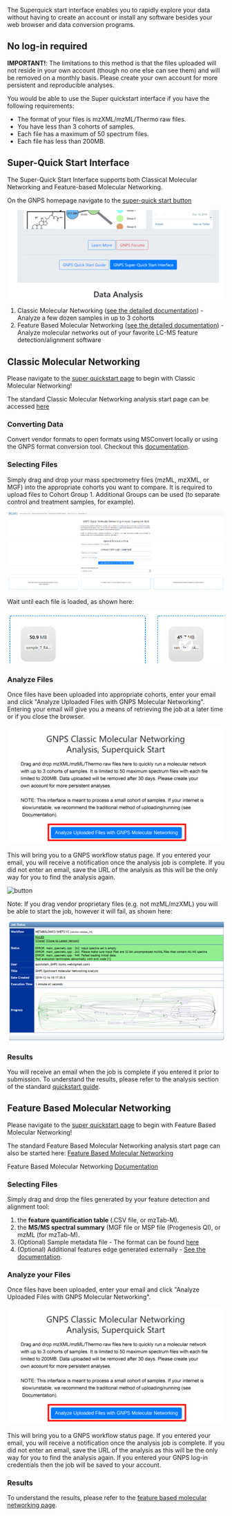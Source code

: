 
The Superquick start interface enables you to rapidly explore your data without having to create an account or install any software besides your web browser and data conversion programs.

## No log-in required

**IMPORTANT!**: The limitations to this method is that the files uploaded will not reside in your own account (though no one else can see them) and will be removed on a monthly basis. Please create your own account for more persistent and reproducible analyses.

You would be able to use the Super quickstart interface if you have the following requirements:

- The format of your files is mzXML/mzML/Thermo raw files.
- You have less than 3 cohorts of samples.
- Each file has a maximum of 50 spectrum files.
- Each file has less than 200MB. 

## Super-Quick Start Interface
The Super-Quick Start Interface supports both Classical Molecular Networking and Feature-based Molecular Networking.

On the GNPS homepage navigate to the [super-quick start button](https://gnps-quickstart.ucsd.edu/)

![interface](img/superquick/homepage_button.png)

1. Classic Molecular Networking ([see the detailed documentation](networking.md)) - Analyze a few dozen samples in up to 3 cohorts
2. Feature Based Molecular Networking ([see the detailed documentation](featurebasedmolecularnetworking.md)) - Analyze molecular networks out of your favorite LC-MS feature detection/alignment software

## Classic Molecular Networking

Please navigate to the [super quickstart page](https://gnps-quickstart.ucsd.edu/) to begin with Classic Molecular Networking!

The standard Classic Molecular Networking analysis start page can be accessed [here](https://gnps.ucsd.edu/ProteoSAFe/index.jsp?params=%7B%22workflow%22:%22METABOLOMICS-SNETS-V2%22,%22library_on_server%22:%22d.speclibs;%22%7D)

### Converting Data

Convert vendor formats to open formats using MSConvert locally or using the GNPS format conversion tool. Checkout this [documentation](fileconversion.md).

### Selecting Files

Simply drag and drop your mass spectrometry files (mzML, mzXML, or MGF) into the appropriate cohorts you want to compare. It is required to upload files to Cohort Group 1. Additional Groups can be used (to separate control and treatment samples, for example).

![interface](img/superquick/superquickstart_selection.png)

Wait until each file is loaded, as shown here:

![interface](img/superquick/file_upload.PNG)

### Analyze Files

Once files have been uploaded into appropriate cohorts, enter your email and click "Analyze Uploaded Files with GNPS Molecular Networking". Entering your email will give you a means of retrieving the job at a later time or if you close the browser.

![button](img/superquick/superquickstart.png)

This will bring you to a GNPS workflow status page. If you entered your email, you will receive a notification once the analysis job is complete. If you did not enter an email, save the URL of the analysis as this will be the only way for you to find the analysis again.

![button](img/superquick/job_submission_dotd.PNG.png)

Note: If you drag vendor proprietary files (e.g. not mzML/mzXML) you will be able to start the job, however it will fail, as shown here: 

![button](img/superquick/job_failed.PNG)

### Results

You will receive an email when the job is complete if you entered it prior to submission. 
To understand the results, please refer to the analysis section of the standard [quickstart guide](quickstart.md#view-analysis-results).

## Feature Based Molecular Networking

Please navigate to the [super quickstart page](https://gnps-quickstart.ucsd.edu/featurebasednetworking) to begin with Feature Based Molecular Networking!

The standard Feature Based Molecular Networking analysis start page can also be started here: [Feature Based Molecular Networking](https://gnps.ucsd.edu/ProteoSAFe/index.jsp?params=%7B%22workflow%22:%22FEATURE-BASED-MOLECULAR-NETWORKING%22,%22library_on_server%22:%22d.speclibs;%22%7D) 

Feature Based Molecular Networking [Documentation](featurebasedmolecularnetworking.md) 

### Selecting Files

Simply drag and drop the files generated by your feature detection and alignment tool:

1. the **feature quantification table** (.CSV file, or mzTab-M).
2. the **MS/MS spectral summary** (MGF file or MSP file (Progenesis QI), or mzML (for mzTab-M).
3. (Optional) Sample metadata file - The format can be found [here](metadata.md)
4. (Optional) Additional features edge generated externally - [See the documentation](https://ccms-ucsd.github.io/GNPSDocumentation/featurebasedmolecularnetworking/#advanced-extras).

### Analyze your Files

Once files have been uploaded, enter your email and click "Analyze Uploaded Files with GNPS Molecular Networking".

![button](img/superquickstart.png)

This will bring you to a GNPS workflow status page. If you entered your email, you will receive a notification once the analysis job is complete. If you did not enter an email, save the URL of the analysis as this will be the only way for you to find the analysis again.
If you entered your GNPS log-in credentials then the job will be saved to your account. 

### Results

To understand the results, please refer to the [feature based molecular networking page](featurebasedmolecularnetworking.md).
